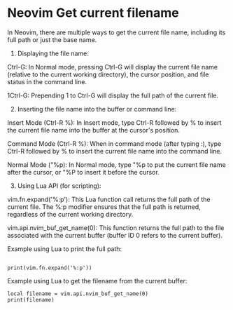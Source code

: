 # Neovim Get current filename

In Neovim, there are multiple ways to get the current file name, including its full path or just the base name.

1. Displaying the file name:

Ctrl-G: In Normal mode, pressing Ctrl-G will display the current file name (relative to the current working directory), the cursor position, and file status in the command line.

1Ctrl-G: Prepending 1 to Ctrl-G will display the full path of the current file.

2. Inserting the file name into the buffer or command line:

Insert Mode (Ctrl-R %): In Insert mode, type Ctrl-R followed by % to insert the current file name into the buffer at the cursor's position.

Command Mode (Ctrl-R %): When in command mode (after typing :), type Ctrl-R followed by % to insert the current file name into the command line.

Normal Mode ("%p): In Normal mode, type "%p to put the current file name after the cursor, or "%P to insert it before the cursor. 

3. Using Lua API (for scripting):

vim.fn.expand('%:p'): This Lua function call returns the full path of the current file. The %:p modifier ensures that the full path is returned, regardless of the current working directory.

vim.api.nvim_buf_get_name(0): This function returns the full path to the file associated with the current buffer (buffer ID 0 refers to the current buffer).

Example using Lua to print the full path:

```

print(vim.fn.expand('%:p'))
```


Example using Lua to get the filename from the current buffer:

```
local filename = vim.api.nvim_buf_get_name(0)
print(filename)

```



